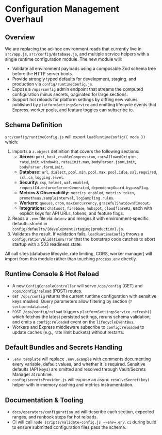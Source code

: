 # Configuration Management Overhaul

## Overview
We are replacing the ad-hoc environment reads that currently live in `src/app.js`, `src/config/database.js`, and multiple
service helpers with a single runtime configuration module. The new module will:

- Validate all environment payloads using a composable Zod schema tree before the HTTP server boots.
- Provide strongly typed defaults for development, staging, and production via `config/runtimeConfig.js`.
- Expose a `/ops/config` admin endpoint that streams the computed configuration minus secrets, paginated for large sections.
- Support hot reloads for platform settings by diffing new values published by `platformSettingsService` and emitting
  lifecycle events that Express, worker pools, and feature toggles can subscribe to.

## Schema Definition
`src/config/runtimeConfig.js` will export `loadRuntimeConfig({ mode })` which:

1. Imports a `z.object` definition that covers the following sections:
   - **Server:** `port`, `host`, `enableCompression`, `corsAllowedOrigins`, `rateLimit.windowMs`, `rateLimit.max`,
     `bodyParser.jsonLimit`, `bodyParser.formLimit`.
   - **Database:** `url`, `dialect`, `pool.min`, `pool.max`, `pool.idle`, `ssl.required`, `ssl.ca`, `logging.level`.
   - **Security:** `csp`, `helmet`, `waf.enabled`, `requestId.enforceServerGenerated`, `dependencyGuard.bypassFlag`.
   - **Metrics & Observability:** `metrics.enabled`, `metrics.token`, `prometheus.sampleInterval`, `logSampling.rules`.
   - **Workers:** `queues`, `cron`, `maxConcurrency`, `gracefulShutdownTimeout`.
   - **Integrations:** `chatwoot`, `firebase`, `hubspot`, `cloudflareR2`, each with explicit keys for API URLs, tokens,
     and feature flags.
2. Reads a `.env` file via `dotenv` and merges it with environment-specific defaults stored in
   `config/defaults/{development|staging|production}.js`.
3. Validates the result. If validation fails, `loadRuntimeConfig` throws a `ConfigurationValidationError` that the bootstrap
   code catches to abort startup with a 503 readiness state.

All call sites (database lifecycle, rate limiting, CORS, worker manager) will import from this module rather than touching
`process.env` directly.

## Runtime Console & Hot Reload
- A new `ConfigConsoleController` will serve `/ops/config` (GET) and `/ops/config/reload` (POST) routes.
- `GET /ops/config` returns the current runtime configuration with sensitive keys masked. Query parameters
  allow filtering by section (`?section=database`).
- `POST /ops/config/reload` triggers `platformSettingsService.refresh()` which fetches the latest persisted settings,
  reruns schema validation, and emits a `config:reloaded` event on the `lifecycleEventBus`.
- Workers and Express middleware subscribe to `config:reloaded` to update caches (e.g., rate limit buckets) without restarts.

## Default Bundles and Secrets Handling
- `.env.template` will replace `.env.example` with comments documenting every variable, default values, and whether it is
  required. Sensitive defaults (API keys) are omitted and resolved through Vault/Secrets Manager at runtime.
- `config/secretsProvider.js` will expose an async `resolveSecret(key)` helper with in-memory caching and metrics instrumentation.

## Documentation & Tooling
- `docs/operators/configuration.md` will describe each section, expected ranges, and runbook steps for hot reloads.
- CI will call `node scripts/validate-config.js --env=.env.ci` during build to ensure submitted configuration files pass the schema.
